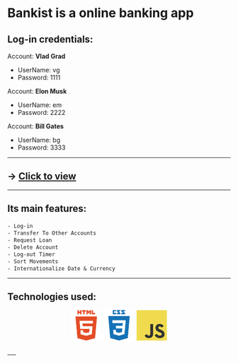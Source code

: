 # Bankist is a online banking app 


## Log-in credentials:
Account: **Vlad Grad**  
+ UserName: vg  
+ Password: 1111

Account: **Elon Musk**  
+ UserName: em  
+ Password: 2222  

Account: **Bill Gates**  
+ UserName: bg  
+ Password: 3333
___
## -> [Click to view](https://distorrrtion.github.io/Bankist/)
___
## Its main features:
    - Log-in
    - Transfer To Other Accounts
    - Request Loan
    - Delete Account
    - Log-out Timer
    - Sort Movements
    - Internationalize Date & Currency
___

## Technologies used:
<p align="center">
<img src="https://github.com/devicons/devicon/blob/master/icons/html5/html5-plain-wordmark.svg" alt="html5"  width="70" height="70"/>
<img src="https://github.com/devicons/devicon/blob/master/icons/css3/css3-plain-wordmark.svg" alt="css3" width="70" height="70"/>
<img src="https://github.com/devicons/devicon/blob/master/icons/javascript/javascript-original.svg" alt="javascript" width="70" height="70"/>
</p>
___
